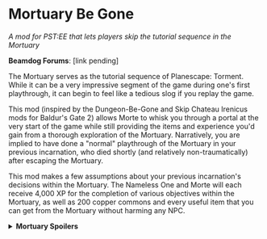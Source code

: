 # Mortuary Be Gone
*A mod for PST:EE that lets players skip the tutorial sequence in the Mortuary*

**Beamdog Forums**: [link pending]

The Mortuary serves as the tutorial sequence of Planescape: Torment. While it can be a very impressive segment of the game during one's first playthrough, it can begin to feel like a tedious slog if you replay the game. 

This mod (inspired by the Dungeon-Be-Gone and Skip Chateau Irenicus mods for Baldur's Gate 2) allows Morte to whisk you through a portal at the very start of the game while still providing the items and experience you'd gain from a thorough exploration of the Mortuary. Narratively, you are implied to have done a "normal" playthrough of the Mortuary in your previous incarnation, who died shortly (and relatively non-traumatically) after escaping the Mortuary. 

This mod makes a few assumptions about your previous incarnation's decisions within the Mortuary. The Nameless One and Morte will each receive 4,000 XP for the completion of various objectives within the Mortuary, as well as 200 copper commons and every useful item that you can get from the Mortuary without harming any NPC. 
<details> 
<summary> <b>Mortuary Spoilers</b></summary>
  
- You looted every container in the Mortuary.
- You did not fight any NPCs except Zombie 782.
- You did not take any actions that affected your alignment
- You met Dhall and discussed both Dustmen philosophy and his knowledge of Pharod. 
- You met Ei-Vene, retrieved the Embalming Fluid and Needle, and allowed her to stitch up your scars.
- You met Vaxis, gave him the Embalming Room Key, but did not ask him to disguise you as a zombie. 
- You did not report Vaxis to the Dustmen.
- You met Soego and allowed him to unlock the front gate of the Mortuary.
- You talked to Deionarra, avoided offending her, and heard her prophecy without making a vow to die.
- You learned the Raise Dead ability from Deionarra. 
- You solved the Ancient Copper Earring, Zombie 1201, and Skeleton 42 puzzles.
- You disenchanted all four Giant Skeletons with the help of the Tome of Bone and Ash.
- You managed to acquire Limb #985 in a neutral manner. (NB: This is not possible in a normal playthrough, you must choose either a Lawful Good option or a Chaotic Evil option.)

</details>
